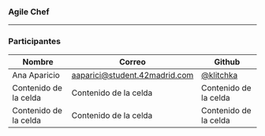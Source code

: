### Agile Chef
----
                    
### Participantes
                    
| Nombre | Correo | Github |
| ------------- | ------------- | ------------- |
| Ana Aparicio | aaparici@student.42madrid.com  | [@klitchka](https://github.com/klitchka "@klitchka") |
| Contenido de la celda  | Contenido de la celda  | Contenido de la celda |
| Contenido de la celda  | Contenido de la celda  | Contenido de la celda |